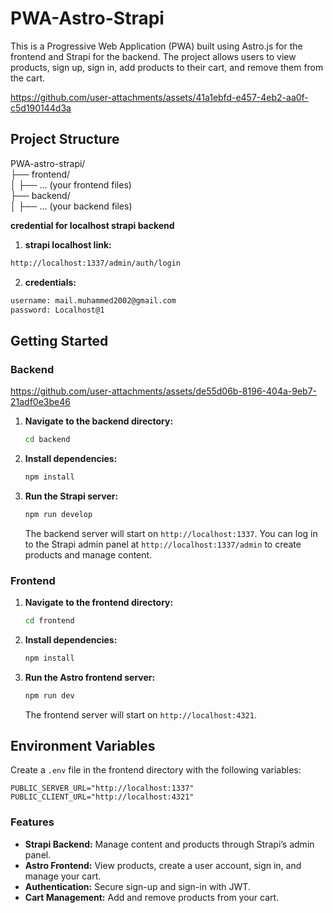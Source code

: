 
# PWA-Astro-Strapi

This is a Progressive Web Application (PWA) built using Astro.js for the frontend and Strapi for the backend. The project allows users to view products, sign up, sign in, add products to their cart, and remove them from the cart.



https://github.com/user-attachments/assets/41a1ebfd-e457-4eb2-aa0f-c5d190144d3a




## Project Structure

PWA-astro-strapi/<br>
├── frontend/<br>
│   ├── ... (your frontend files)<br>
├── backend/<br>
│   ├── ... (your backend files)



**credential for localhost strapi backend**
1. **strapi localhost link:**
```bash
http://localhost:1337/admin/auth/login
```
2. **credentials:**
```bash
username: mail.muhammed2002@gmail.com
password: Localhost@1
```



## Getting Started

### Backend



https://github.com/user-attachments/assets/de55d06b-8196-404a-9eb7-21adf0e3be46



1. **Navigate to the backend directory:**

   ```bash
   cd backend
   ```

2. **Install dependencies:**

   ```bash
   npm install
   ```

3. **Run the Strapi server:**

   ```bash
   npm run develop
   ```

   The backend server will start on `http://localhost:1337`. You can log in to the Strapi admin panel at `http://localhost:1337/admin` to create products and manage content.

### Frontend

1. **Navigate to the frontend directory:**

   ```bash
   cd frontend
   ```

2. **Install dependencies:**

  

   ```bash
   npm install
   ```

3. **Run the Astro frontend server:**


   ```bash
   npm run dev
   ```

   The frontend server will start on `http://localhost:4321`.

## Environment Variables

Create a `.env` file in the frontend directory with the following variables:

```
PUBLIC_SERVER_URL="http://localhost:1337"
PUBLIC_CLIENT_URL="http://localhost:4321"
```

### Features

- **Strapi Backend:** Manage content and products through Strapi’s admin panel.
- **Astro Frontend:** View products, create a user account, sign in, and manage your cart.
- **Authentication:** Secure sign-up and sign-in with JWT.
- **Cart Management:** Add and remove products from your cart.



